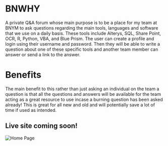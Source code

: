 # BNWHY
A private Q&amp;A forum whose main purpose is to be a place for my team at BNYM to ask questions regarding the main tools, languages and software that we use on a daily basis. These tools include Alterys, SQL, Share Point, OCR, R, Python, VBA, and Blue Prism. The user can create a profile and login using their username and password. Then they will be able to write a question about one of these specific tools and another team member can answer or send a link to the answer.  

# Benefits
The main benefit to this rather than just asking an individual on the team a question is that all the questions and answers will be available for the team acting as a great resource to use incase a burning question has been asked already! This is great for all new and old and will potentially save a lot of time if used as intended. 

## Live site coming soon!
 
<img src="BNWHY_Pic.PNG"
     alt="Home Page"
     style="float: left; margin-right: 10px;" />
